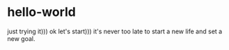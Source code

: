 # hello-world
just trying it)))
ok let's start)))
it's never too late to start a new life and set a new goal.
